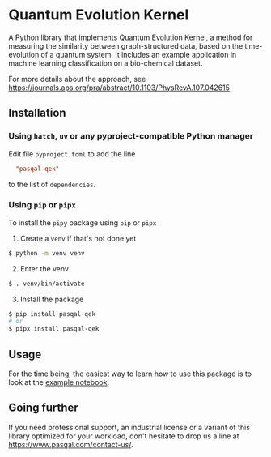 # Quantum Evolution Kernel

A Python library that implements Quantum Evolution Kernel, a method for measuring the
similarity between graph-structured data, based on the time-evolution of a quantum system.
It includes an example application in machine learning classification on a bio-chemical dataset.

For more details about the approach, see https://journals.aps.org/pra/abstract/10.1103/PhysRevA.107.042615

## Installation

### Using `hatch`, `uv` or any pyproject-compatible Python manager

Edit file `pyproject.toml` to add the line

```toml
  "pasqal-qek"
```

to the list of `dependencies`.

### Using `pip` or `pipx`
To install the `pipy` package using `pip` or `pipx`

1. Create a `venv` if that's not done yet

```sh
$ python -m venv venv

```

2. Enter the venv

```sh
$ . venv/bin/activate
```

3. Install the package

```sh
$ pip install pasqal-qek
# or
$ pipx install pasqal-qek
```

## Usage
For the time being, the easiest way to learn how to use this package is to look
at the [example notebook](examples/pipeline.ipynb).

## Going further

If you need professional support, an industrial license or a variant of this library
optimized for your workload, don't hesitate to drop us a line at https://www.pasqal.com/contact-us/.

